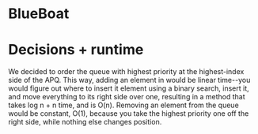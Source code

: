 # BlueBoat

# Decisions + runtime  
We decided to order the queue with highest priority at the highest-index side of the APQ. This way, adding an element in would be linear time--you would figure out where to insert it element using a binary search, insert it, and move everything to its right side over one, resulting in a method that takes log n + n time, and is O(n). Removing an element from the queue would be constant, O(1), because you take the highest priority one off the right side, while nothing else changes position.
